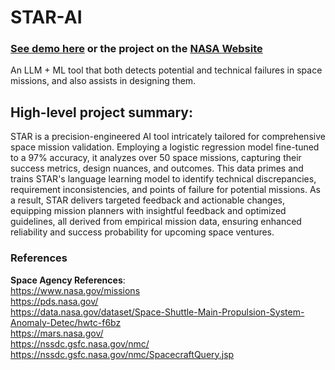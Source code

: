 # STAR-AI

### [See demo here](https://docs.google.com/presentation/d/11txNfT8DS9v0zBsQ6qoua9-BaAquALhURHtiCf9rZDo/edit?usp=sharing) or the project on the [NASA Website](https://docs.google.com/presentation/d/11txNfT8DS9v0zBsQ6qoua9-BaAquALhURHtiCf9rZDo/edit#slide=id.g16613e584ee_0_0)

 An LLM + ML tool that both detects potential and technical failures in space missions, and also assists in designing them.
 

## High-level project summary:

STAR is a precision-engineered AI tool intricately tailored for comprehensive space mission validation. Employing a logistic regression model fine-tuned to a 97% accuracy, it analyzes over 50 space missions, capturing their success metrics, design nuances, and outcomes. This data primes and trains STAR's language learning model to identify technical discrepancies, requirement inconsistencies, and points of failure for potential missions. As a result, STAR delivers targeted feedback and actionable changes, equipping mission planners with insightful feedback and optimized guidelines, all derived from empirical mission data, ensuring enhanced reliability and success probability for upcoming space ventures.

### References
**Space Agency References**: <br>
https://www.nasa.gov/missions <br>
https://pds.nasa.gov/ <br>
https://data.nasa.gov/dataset/Space-Shuttle-Main-Propulsion-System-Anomaly-Detec/hwtc-f6bz <br>
https://mars.nasa.gov/ <br>
https://nssdc.gsfc.nasa.gov/nmc/ <br>
https://nssdc.gsfc.nasa.gov/nmc/SpacecraftQuery.jsp <br>
